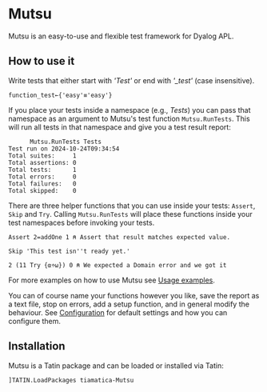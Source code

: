 # Mutsu

Mutsu is an easy-to-use and flexible test framework for Dyalog APL.

## How to use it 

Write tests that either start with *'Test'* or end with *'_test'* (case insensitive).

```apl
function_test←{'easy'≡'easy'}   
```

If you place your tests inside a namespace (e.g., *Tests*) you can pass that namespace as an argument to Mutsu's test function 
`Mutsu.RunTests`. This will run all tests in that namespace and give you a test result report:

```apl
      Mutsu.RunTests Tests
Test run on 2024-10-24T09:34:54
Total suites:     1            
Total assertions: 0            
Total tests:      1            
Total errors:     0            
Total failures:   0            
Total skipped:    0 
```

There are three helper functions that you can use inside your tests: `Assert`, `Skip` and `Try`. Calling `Mutsu.RunTests` will 
place these functions inside your test namespaces before invoking your tests.

```apl
Assert 2=addOne 1 ⍝ Assert that result matches expected value.

Skip 'This test isn''t ready yet.'

2 (11 Try {⍺÷⍵}) 0 ⍝ We expected a Domain error and we got it
```

For more examples on how to use Mutsu see [Usage examples](./docs/UsageExamples.md).

You can of course name your functions however you like, save the report as a text file, stop on errors, add a setup function, 
and in general modify the behaviour. See [Configuration](./docs/Configuration.md) for default settings and how you can configure 
them.

## Installation
Mutsu is a Tatin package and can be loaded or installed via Tatin:  

```apl
]TATIN.LoadPackages tiamatica-Mutsu
```  
